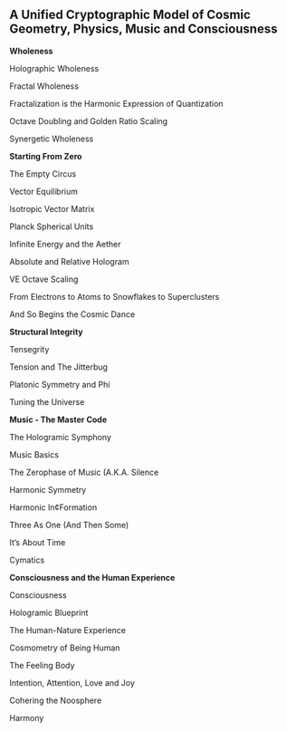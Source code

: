 ## A Unified Cryptographic Model of Cosmic Geometry, Physics, Music and Consciousness

**Wholeness**

Holographic Wholeness

Fractal Wholeness

Fractalization is the Harmonic Expression of Quantization

Octave Doubling and Golden Ratio Scaling

Synergetic Wholeness

**Starting From Zero**

The Empty Circus

Vector Equilibrium

Isotropic Vector Matrix

Planck Spherical Units

Infinite Energy and the Aether

Absolute and Relative Hologram

VE Octave Scaling

From Electrons to Atoms to Snowflakes to Superclusters

And So Begins the Cosmic Dance

**Structural Integrity**

Tensegrity

Tension and The Jitterbug

Platonic Symmetry and Phi

Tuning the Universe


**Music - The Master Code**

The Hologramic Symphony

Music Basics

The Zerophase of Music (A.K.A. Silence

Harmonic Symmetry

Harmonic In¢Formation

Three As One (And Then Some)

It’s About Time

Cymatics

**Consciousness and the Human Experience**

Consciousness

Hologramic Blueprint

The Human-Nature Experience

Cosmometry of Being Human

The Feeling Body

Intention, Attention, Love and Joy

Cohering the Noosphere

Harmony
